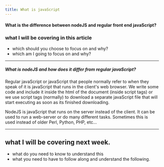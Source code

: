 ```yaml
---
title: What is javaScript
---
```


#### What is the difference between nodeJS and regular front end javaScript?

### what I will be covering in this article
* which should you choose to focus on and why?
* which am I going to focus on and why?

-------------
##### What is nodeJS and how does it differ from regular javaScript?

Regular javaScript or javaScript that people normally refer to when they speak of it is javaScript that runs in the client's web browser.  We write some code and include it inside the html of the document (inside script tags) or we use script tags (normally) to download a separate javaScript file that will start executing as soon as its finished downloading.

NodeJS is javaScript that runs on the server instead of the client. It can be used to run a web-server or do many different tasks.  Sometimes this is used instead of older Perl, Python, PHP, etc...

-------------

## what I will be covering next week.

* what do you need to know to understand this
* what you need to have to follow along and understand the following.
